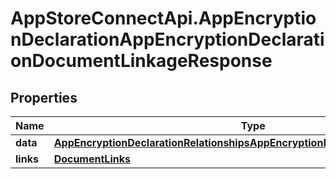 # AppStoreConnectApi.AppEncryptionDeclarationAppEncryptionDeclarationDocumentLinkageResponse

## Properties

Name | Type | Description | Notes
------------ | ------------- | ------------- | -------------
**data** | [**AppEncryptionDeclarationRelationshipsAppEncryptionDeclarationDocumentData**](AppEncryptionDeclarationRelationshipsAppEncryptionDeclarationDocumentData.md) |  | 
**links** | [**DocumentLinks**](DocumentLinks.md) |  | 



